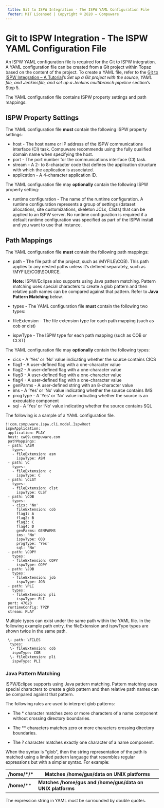 ```yaml
---
 title: Git to ISPW Integration - The ISPW YAML Configuration File
 footer: MIT Licensed | Copyright © 2020 – Compuware
---
```

<!-- file name update 10/02/21 -->

# Git to ISPW Integration - The ISPW YAML Configuration File

An ISPW YAML configuration file is required for the Git to ISPW integration. A YAML configuration file can be created from a Git project within Topaz based on the content of the project. To create a YAML file, refer to the [Git to ISPW Integration – A Tutorial](git_to_ispw_integration_tutorial.md)’s *Set up a Git project with the source, YAML file, and Jenkinsfile, and set up a Jenkins multibranch pipeline* section’s Step 5.

The YAML configuration file contains ISPW property settings and path mappings.

##  ISPW Property Settings

The YAML configuration file **must** contain the following ISPW property settings:

- host - The host name or IP address of the ISPW communications interface (CI) task. Compuware recommends using the fully qualified domain name when specifying the host.
- port - The port number for the communications interface (CI) task.
- stream - A 2- to 8-character code that defines the application structure with which the application is associated.
- application - A 4-character application ID.

The YAML configuration file may **optionally** contain the following ISPW property setting:

- runtime configuration - The name of the runtime configuration. A runtime configuration represents a group of settings (dataset allocations, site customizations, skeleton JCLs, Clists) that can be applied to an ISPW server. No runtime configuration is required if a default runtime configuration was specified as part of the ISPW install and you want to use that instance.

## Path Mappings

The YAML configuration file **must** contain the following path mappings:

- path -  The file path of the project, such as \MYFILE\COB). This path applies to any nested paths unless it’s defined separately, such as \MYFILE\COB\SOURCE.

  **Note:** ISPW/Eclipse also supports using Java pattern matching. Pattern matching uses special characters to create a glob pattern and then relative path names can be compared against that pattern. Refer to **Java Pattern Matching** below.

- types - The YAML configuration file **must** contain the following two types:

- fileExtension - The file extension type for each path mapping (such as cob or clst)
- ispwType - The ISPW type for each path mapping (such as COB or CLST)

The YAML configuration file may **optionally** contain the following types:
- cics - A ‘Yes’ or ‘No’ value indicating whether the source contains CICS
- flag1 - A user-defined flag with a one-character value
- flag2 - A user-defined flag with a one-character value
- flag3 - A user-defined flag with a one-character value
- flag4 - A user-defined flag with a one-character value
- genParms - A user-defined string with an 8-character value
- ims - A ‘Yes’ or ‘No’ value indicating whether the source contains IMS
- progType - A ‘Yes’ or ‘No’ value indicating whether the source is an executable component
- sql - A ‘Yes’ or ‘No’ value indicating whether the source contains SQL

 

The following is a sample of a YAML configuration file.

 ```
!!com.compuware.ispw.cli.model.IspwRoot
ispwApplication:
  application: PLAY
  host: cw09.compuware.com
  pathMappings:
  - path: \ASM
    types:
    - fileExtension: asm
      ispwType: ASM
  - path: \C
    types:
    - fileExtension: c
      ispwType: C
  - path: \CLST
    types:
    - fileExtension: clst
      ispwType: CLST
  - path: \COB
    types:
    - cics: 'No'
      fileExtension: cob
      flag1: A
      flag2: B
      flag3: C
      flag4: D
      genParms: GENPARMS
      ims: 'No'
      ispwType: COB
      progType: 'Yes'
      sql: 'No'
  - path: \COPY
    types:
    - fileExtension: COPY
      ispwType: COPY
  - path: \JOB
    types:
    - fileExtension: job
      ispwType: JOB
  - path: \PLI
    types:
    - fileExtension: pli
      ispwType: PLI
  port: 47623
  runtimeConfig: TPZP
  stream: PLAY
 ```


Multiple types can exist under the same path within the YAML file. In the following example path entry, the fileExtension and ispwType types are shown twice in the same path.

```
 \- path: \FILES
  types:
  \- fileExtension: cob
   ispwType: COB
  \- fileExtension: pli
   ispwType: PLI
```

### Java Pattern Matching

ISPW/Eclipse supports using Java pattern matching. Pattern matching uses special characters to create a glob pattern and then relative path names can be compared against that pattern. 

The following rules are used to interpret glob patterns:

- The * character matches zero or more characters of a name component without crossing directory boundaries.

- The ** characters matches zero or more characters crossing directory boundaries.

- The ? character matches exactly one character of a name component.


When the syntax is "glob",  then the string representation of the path is matched using a limited pattern language that resembles regular expressions but with a simpler syntax. For example:

| /home/\*/\*  | Matches /home/gus/data on UNIX platforms                   |
| ------------ | ---------------------------------------------------------- |
| **/home/**** | **Matches /home/gus and /home/gus/data on UNIX platforms** |

The expression string in YAML must be surrounded by double quotes.
